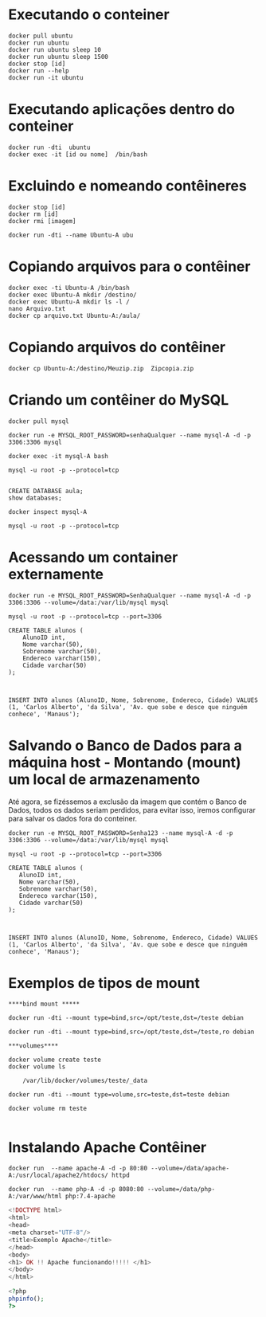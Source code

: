 # Executando o conteiner
~~~docker
docker pull ubuntu
docker run ubuntu
docker run ubuntu sleep 10
docker run ubuntu sleep 1500
docker stop [id]
docker run --help
docker run -it ubuntu
~~~

# Executando aplicações dentro do conteiner

~~~ docker
docker run -dti  ubuntu 
docker exec -it [id ou nome]  /bin/bash
~~~



# Excluindo e nomeando contêineres

~~~ docker
docker stop [id]
docker rm [id]
docker rmi [imagem]

docker run -dti --name Ubuntu-A ubu
~~~


# Copiando arquivos para o contêiner
~~~ docker
docker exec -ti Ubuntu-A /bin/bash
docker exec Ubuntu-A mkdir /destino/
docker exec Ubuntu-A mkdir ls -l /
nano Arquivo.txt
docker cp arquivo.txt Ubuntu-A:/aula/
~~~


# Copiando arquivos do contêiner
~~~ docker
docker cp Ubuntu-A:/destino/Meuzip.zip  Zipcopia.zip
~~~


# Criando um contêiner do MySQL
~~~ docker
docker pull mysql
 
docker run -e MYSQL_ROOT_PASSWORD=senhaQualquer --name mysql-A -d -p 3306:3306 mysql

docker exec -it mysql-A bash

mysql -u root -p --protocol=tcp


CREATE DATABASE aula;
show databases;

docker inspect mysql-A

mysql -u root -p --protocol=tcp
~~~



# Acessando um container externamente
~~~ docker
docker run -e MYSQL_ROOT_PASSWORD=SenhaQualquer --name mysql-A -d -p 3306:3306 --volume=/data:/var/lib/mysql mysql

mysql -u root -p --protocol=tcp --port=3306

CREATE TABLE alunos (
    AlunoID int,
    Nome varchar(50),
    Sobrenome varchar(50),
    Endereco varchar(150),
    Cidade varchar(50)
);



INSERT INTO alunos (AlunoID, Nome, Sobrenome, Endereco, Cidade) VALUES (1, 'Carlos Alberto', 'da Silva', 'Av. que sobe e desce que ninguém conhece', 'Manaus');
~~~

# Salvando o Banco de Dados para a máquina host - Montando (mount) um local de armazenamento
Até agora, se fizéssemos a exclusão da imagem que contém o Banco de Dados, todos os dados seriam perdidos, para evitar isso, iremos configurar para salvar os dados fora do conteiner.

 ~~~ docker
docker run -e MYSQL_ROOT_PASSWORD=Senha123 --name mysql-A -d -p 3306:3306 --volume=/data:/var/lib/mysql mysql

mysql -u root -p --protocol=tcp --port=3306

CREATE TABLE alunos (
    AlunoID int,
    Nome varchar(50),
    Sobrenome varchar(50),
    Endereco varchar(150),
    Cidade varchar(50)
);



INSERT INTO alunos (AlunoID, Nome, Sobrenome, Endereco, Cidade) VALUES (1, 'Carlos Alberto', 'da Silva', 'Av. que sobe e desce que ninguém conhece', 'Manaus');
~~~

# Exemplos de tipos de mount
~~~
****bind mount *****

docker run -dti --mount type=bind,src=/opt/teste,dst=/teste debian

docker run -dti --mount type=bind,src=/opt/teste,dst=/teste,ro debian

***volumes****

docker volume create teste
docker volume ls

	/var/lib/docker/volumes/teste/_data
	
docker run -dti --mount type=volume,src=teste,dst=teste debian

docker volume rm teste


~~~

# Instalando Apache Contêiner
~~~ docker
docker run  --name apache-A -d -p 80:80 --volume=/data/apache-A:/usr/local/apache2/htdocs/ httpd

docker run  --name php-A -d -p 8080:80 --volume=/data/php-A:/var/www/html php:7.4-apache

~~~


~~~php
<!DOCTYPE html>
<html>
<head>
<meta charset="UTF-8"/>
<title>Exemplo Apache</title>
</head>
<body>
<h1> OK !! Apache funcionando!!!!! </h1>
</body>
</html>

<?php
phpinfo();
?>
~~~
